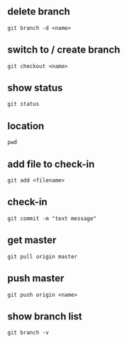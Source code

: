 ## delete branch
```
git branch -d <name>
```

## switch to / create branch
```
git checkout <name>
```

## show status
```
git status
```

## location
```
pwd
```

## add file to check-in
```
git add <filename>
```

## check-in
```
git commit -m "text message"
```

## get master
```
git pull origin master
```

## push master
```
git push origin <name>
```

## show branch list
```
git branch -v
```

